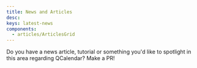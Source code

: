 ```yaml
---
title: News and Articles
desc: 
keys: latest-news
components:
  - articles/ArticlesGrid
---
```

Do you have a news article, tutorial or something you'd like to spotlight in this area regarding QCalendar? Make a PR!

<articles-grid />
